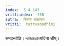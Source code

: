 ```yaml
---
index:  5.4.143
vrittiindex:  758
sutra:  स्त्रियां संज्ञायाम्
vritti:  tattvabodhini 
---
```


समदन्तीति। `नासिकेदरे`त्यदिना ङीष्।

